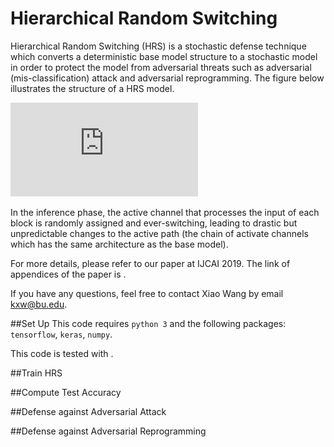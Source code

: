 Hierarchical Random Switching
=============================
Hierarchical Random Switching (HRS) is a stochastic defense technique which
converts a deterministic base model structure to a stochastic model in
order to protect the model from adversarial threats such as adversarial
(mis-classification) attack and adversarial reprogramming. The
figure below illustrates the structure of a HRS model.

![](https://github.com/KieranXWang/HRS/blob/master/Figures/ijcai_hrs.pdf)

In the inference phase, the active channel that processes the input of
each block is randomly assigned and ever-switching, leading to drastic but
unpredictable changes to the active path (the chain of activate channels
which has the same architecture as the base model).

For more details, please refer to our paper at IJCAI 2019. The link of
appendices of the paper is .

If you have any questions, feel free to contact Xiao Wang by email kxw@bu.edu.


##Set Up
This code requires `python 3` and the following packages: `tensorflow`,
`keras`, `numpy`.

This code is tested with .


##Train HRS


##Compute Test Accuracy

##Defense against Adversarial Attack

##Defense against Adversarial Reprogramming


